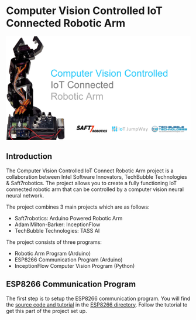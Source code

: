 # Computer Vision Controlled IoT Connected Robotic Arm

![Computer Vision Controlled IoT Connected Robotic Arm](Images/robotic-arm.jpg)

## Introduction

The Computer Vision Controlled IoT Connect Robotic Arm project is a collaboration between Intel Software Innovators, TechBubble Technologies & Saft7robotics. The project allows you to create a fully functioning IoT connected robotic arm that can be controlled by a computer vision neural neural network.

The project combines 3 main projects which are as follows:

- Saft7robotics: Arduino Powered Robotic Arm
- Adam Milton-Barker: InceptionFlow
- TechBubble Technologies: TASS AI

The project consists of three programs:

- Robotic Arm Program (Arduino)
- ESP8266 Communication Program (Arduino)
- InceptionFlow Computer Vision Program (Python)

## ESP8266 Communication Program

The first step is to setup the ESP8266 communication program. You will find the [source code and tutorial](https://github.com/TechBubbleTechnologies/IoT-JumpWay-Intel-Examples/tree/master/Robotic-Arm/ESP8266 "source code and tutorial") in the [ESP8266 directory](https://github.com/TechBubbleTechnologies/IoT-JumpWay-Intel-Examples/tree/master/Robotic-Arm/ESP8266 "ESP8266 directory"). Follow the tutorial to get this part of the project set up.  




